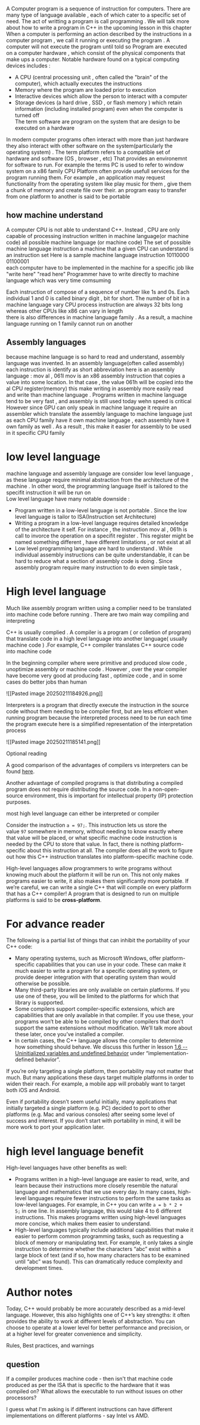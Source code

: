 A Computer program is a sequence of instruction for computers. There are many type of language available ,  each of which cater to a specific set of need. The act of writting a program is call  programming . We will talk more about how to write a program  in C++  in the upcoming lesson in this chapter 
When  a computer is performing an action described by the instructions in a computer program , we call it running or executing the program . A computer will not execute the program until told so 
Program are executed on a computer hardware  , which consist of the physical components that make ups a computer. Notable hardware found on a typical  computing devices includes : 
- A CPU  (central processing unit ,  often called  the "brain" of the computer), which actually executes the instructions  
- Memory where the program are loaded  prior to execution  
- Interactive devices which allow the person to interact with a computer 
- Storage  devices (a hard drive , SSD , or flash  memory ) which retain  information (including installed program) even when the computer is turned off  
The term  software are program  on the system that are design to be executed  on a hardware 


In modern  computer programs often interact with more than just hardware  they also interact with  other software  on the system(particularly the operating system) . The term platform refers to a compatible set of hardware and  software  (OS , browser , etc) That provides an environemnt for software to run. For example the terms  PC  is used to refer to window system  on a  x86 family CPU 
Platform often provide usefull services for the program running them. For example , an application may request functionality from the operating system like play music for them  , give them a chunk of memory and create file over their. an program easy to transfer from one platform to another is said to be portable 

## how machine understand 
A computer CPU is not able to understand C++. Instead , CPU are only capable of processing instruction written in machine language(or  machine code) all possible machine language (or machine code) The set of possible  machine language instruction  a machine that a given CPU can understand is an instruction set 
Here is a sample machine language instruction 10110000 01100001  
each computer have  to be implemented in the machine for a specific job like "write here" "read here" Programmer have to write directly to machine language which was very time comsuming 

Each instruction  of compose of a sequence of number like 1s and 0s. Each individual 1 and 0 is called binary digit , bit  for short. The number of bit in a machine language vary CPU  process instruction are always 32 bits long whereas other CPUs like x86 can vary in length  
there is also differences in machine language family . As a result,  a  machine language running on 1  family cannot run on another

## Assembly languages  
because  machine language is so hard to read and understand, assembly language was invented. In an assembly language(often called  assembly) each instruction is identify as short  abbreviation 
here is an assembly language :  mov al ,  061l 
mov is an x86 assembly instruction that copies a value into some location. In that case , the value  061h will be copied  into the al CPU register(memory) 
this make writing in assembly more easily read and write  than machine language . Programs written  in machine language tend to be very fast  , and assembly is still used today wehn  speed is critical 
However since GPU can only speak in machine  language it require an assembler which translate  the assembly language to  machine language 
just as each CPU family have it own machine language ,  each assembly have it own family as well . As a result , this make it easier for assembly to be used in it specific CPU family 

# low level  language
machine language and assembly language are consider low level language , as these language require minimal abstraction from the architecture of the machine . In other word, the programming language itself is tailored to the specifit instruction  it will be run on  
Low level language have many notable downside  : 
- Program written in   a low-level language is not portable . Since the low level language is tailor to ISA(Instruction set Architecture)   
- Writing a program   in a low-level language  requires detailed knowledge  of the architecture it self. For instance , the instruction mov al , 061h is call to invorce the operation on a specifit register .   This register might be named something different  , have different limitations , or not exist at all 
- Low  level programming language  are hard to understand . While individual  assembly instructions can be quite understandable, it can be hard to reduce what a section of assembly code is doing . Since assembly program require many instruction to do even simple task , 

# High level language 

Much like assembly program written using a complier need to be translated into machine code before running . There are two main way compiling and interpreting 

C++ is usually complied . A compiler is a program ( or colletion of program) that translate  code in a high level language into  another language( usually machine code ) .For example,  C++ compiler translates C++  source code into machine code  

In the beginning compiler where  were primitive  and produced slow code   , unoptimize assembly or machine code . However , over the year compiler have become very good at producing  fast , optimize code  , and in some cases  do better jobs than human 

![[Pasted image 20250211184926.png]] 

Interpreters is a program that directly execute the instruction in the source code without them needing to be compiler  first, but are less effcient when running program because the interpreted process need to be run each time the program execute 
here is a simplified representation of the interpretation process 


![[Pasted image 20250211185141.png]]

Optional reading

A good comparison of the advantages of compilers vs interpreters can be found [here](https://stackoverflow.com/a/38491646).

Another advantage of compiled programs is that distributing a compiled program does not require distributing the source code. In a non-open-source environment, this is important for intellectual property (IP) protection purposes. 


most high level language can either be interpreted or  compiler 



Consider the instruction `a = 97;`. This instruction lets us store the value `97` somewhere in memory, without needing to know exactly where that value will be placed, or what specific machine code instruction is needed by the CPU to store that value. In fact, there is nothing platform-specific about this instruction at all. The compiler does all the work to figure out how this C++ instruction translates into platform-specific machine code.

High-level languages allow programmers to write programs without knowing much about the platform it will be run on. This not only makes programs easier to write, it also makes them significantly more portable. If we’re careful, we can write a single C++ that will compile on every platform that has a C++ compiler! A program that is designed to run on multiple platforms is said to be **cross-platform**.


# For advance reader 
The following is a partial list of things that can inhibit the portability of your C++ code:

- Many operating systems, such as Microsoft Windows, offer platform-specific capabilities that you can use in your code. These can make it much easier to write a program for a specific operating system, or provide deeper integration with that operating system than would otherwise be possible.
- Many third-party libraries are only available on certain platforms. If you use one of these, you will be limited to the platforms for which that library is supported.
- Some compilers support compiler-specific extensions, which are capabilities that are only available in that compiler. If you use these, your programs won’t be able to be compiled by other compilers that don’t support the same extensions without modification. We’ll talk more about these later, once you’ve installed a compiler.
- In certain cases, the C++ language allows the compiler to determine how something should behave. We discuss this further in lesson [1.6 -- Uninitialized variables and undefined behavior](https://www.learncpp.com/cpp-tutorial/uninitialized-variables-and-undefined-behavior/) under “implementation-defined behavior”.

If you’re only targeting a single platform, then portability may not matter that much. But many applications these days target multiple platforms in order to widen their reach. For example, a mobile app will probably want to target both iOS and Android.

Even if portability doesn’t seem useful initially, many applications that initially targeted a single platform (e.g. PC) decided to port to other platforms (e.g. Mac and various consoles) after seeing some level of success and interest. If you don’t start with portability in mind, it will be more work to port your application later. 





# high level language benefit 
High-level languages have other benefits as well:

- Programs written in a high-level language are easier to read, write, and learn because their instructions more closely resemble the natural language and mathematics that we use every day. In many cases, high-level languages require fewer instructions to perform the same tasks as low-level languages. For example, in C++ you can write `a = b * 2 + 5;` in one line. In assembly language, this would take 4 to 6 different instructions. This makes programs written using high-level languages more concise, which makes them easier to understand.
- High-level languages typically include additional capabilities that make it easier to perform common programming tasks, such as requesting a block of memory or manipulating text. For example, it only takes a single instruction to determine whether the characters “abc” exist within a large block of text (and if so, how many characters has to be examined until “abc” was found). This can dramatically reduce complexity and development times. 


# Author notes 
Today, C++ would probably be more accurately described as a mid-level language. However, this also highlights one of C++’s key strengths: it often provides the ability to work at different levels of abstraction. You can choose to operate at a lower level for better performance and precision, or at a higher level for greater convenience and simplicity.

Rules, Best practices, and warnings  



## question 
If a compiler produces machine code - then isn't that machine code produced as per the ISA that is specific to the hardware that it was compiled on? What allows the executable to run without issues on other processors?

I guess what I'm asking is if different instructions can have different implementations on different platforms - say Intel vs AMD.